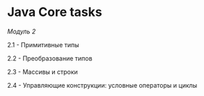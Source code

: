 # Java Core tasks
*Модуль 2*

2.1 - Примитивные типы

2.2 - Преобразование типов
 
2.3 - Массивы и строки

2.4 - Управляющие конструкции: условные операторы и циклы
 